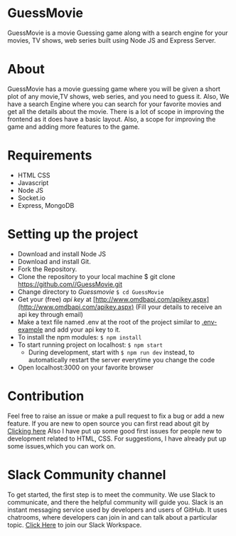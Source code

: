 # GuessMovie

GuessMovie is a movie Guessing game along with a search engine for your movies, TV shows, web series built using Node JS
and Express Server.

# About

GuessMovie has a movie guessing game where you will be given a short plot of any movie,TV shows, web series, and you
need to guess it. Also, We have a search Engine where you can search for your favorite movies and get all the details
about the movie. There is a lot of scope in improving the frontend as it does have a basic layout. Also, a scope for
improving the game and adding more features to the game.

# Requirements

* HTML CSS
* Javascript
* Node JS
* Socket.io
* Express, MongoDB

# Setting  up the project

* Download and install Node JS
* Download and install Git.
* Fork the Repository.
* Clone the repository to your local machine $ git clone https://github.com//GuessMovie.git
* Change directory to *Guessmovie* `$ cd GuessMovie`
* Get your (free) *api key* at [http://www.omdbapi.com/apikey.aspx](http://www.omdbapi.com/apikey.aspx)
  (Fill your details to receive an api key through email)
* Make a text file named .env at the root of the project similar to [.env-example](.env-example) and add your api key to
  it.
* To install the npm modules: `$ npm install`
* To start running project on localhost: `$ npm start`
    + During development, start with `$ npm run dev` instead, to automatically restart the server everytime you change
      the code
* Open localhost:3000 on your favorite browser

# Contribution

Feel free to raise an issue or make a pull request to fix a bug or add a new feature. If you are new to open source you
can first read about git by <a href ="https://www.codecademy.com/learn/learn-git">Clicking here</a>
Also I have put up some good first issues for people new to development related to HTML, CSS. For suggestions, I have
already put up some issues,which you can work on.

# Slack Community channel

To get started, the first step is to meet the community. We use Slack to communicate, and there the helpful community
will guide you. Slack is an instant messaging service used by developers and users of GitHub. It uses chatrooms, where
developers can join in and can talk about a particular topic.
<a href= "https://join.slack.com/t/newworkspace-gqu3384/shared_invite/zt-jmsjsi53-j6kvE_dTHA3Ud0SzjZyQuw">Click Here</a>
to join our Slack Workspace.
